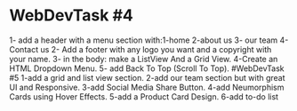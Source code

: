 # WebDevTask #4 
1- add a header with a menu section with:1-home 2-about us 3- our team 4- Contact us
2- Add a footer with any logo you want and a copyright with your name.
3- in the body: make a ListView And a Grid View.
4-Create an HTML Dropdown Menu.
5- add Back To Top (Scroll To Top).
#WebDevTask #5
1-add a grid and list view section.
2-add our team section but with great UI and Responsive.
3-add Social Media Share Button.
4-add Neumorphism Cards using Hover Effects.
5-add a Product Card Design.
6-add to-do list 
